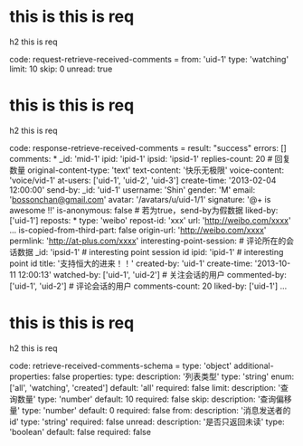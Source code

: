 # this is this is req

h2 this is req

code:
    request-retrieve-received-comments =
  from: 'uid-1'
  type: 'watching'
  limit: 10
  skip: 0
  unread: true


# this is this is req

h2 this is req

code:
    response-retrieve-received-comments =
  result: "success"
  errors: []
  comments:
    * _id: 'mid-1'
      ipid: 'ipid-1'
      ipsid: 'ipsid-1'
      replies-count: 20 # 回复数量
      original-content-type: 'text'
      text-content: '快乐无极限'
      voice-content: 'voice/vid-1'
      at-users: ['uid-1', 'uid-2', 'uid-3']
      create-time: '2013-02-04 12:00:00'
      send-by:
        _id: 'uid-1'
        username: 'Shin'
        gender: 'M'
        email: 'bossonchan@gmail.com'
        avatar: '/avatars/u/uid-1/1'
        signature: '@+ is awesome !!'
      is-anonymous: false # 若为true，send-by为假数据
      liked-by: ['uid-1']
      reposts:
        * type: 'weibo'
          repost-id: 'xxx'
          url: 'http://weibo.com/xxxx'
        ...
      is-copied-from-third-part: false
      origin-url: 'http://weibo.com/xxxx'
      permlink: 'http://at-plus.com/xxxx'
      interesting-point-session: # 评论所在的会话数据
        _id: 'ipsid-1' # interesting point session id
        ipid: 'ipid-1' # interesting point id
        title: '支持恒大的进来！！'
        created-by: 'uid-1'
        create-time: '2013-10-11 12:00:13'
        watched-by: ['uid-1', 'uid-2'] # 关注会话的用户
        commented-by: ['uid-1', 'uid-2'] # 评论会话的用户
        comments-count: 20
        liked-by: ['uid-1']
    ...


# this is this is req

h2 this is req

code:
    retrieve-received-comments-schema =
  type: 'object'
  additional-properties: false
  properties:
    type:
      description: '列表类型'
      type: 'string'
      enum: ['all', 'watching', 'created']
      default: 'all'
      required: false
    limit:
      description: '查询数量'
      type: 'number'
      default: 10
      required: false
    skip:
      description: '查询偏移量'
      type: 'number'
      default: 0
      required: false
    from:
      description: '消息发送者的id'
      type: 'string'
      required: false
    unread:
      description: '是否只返回未读'
      type: 'boolean'
      default: false
      required: false


